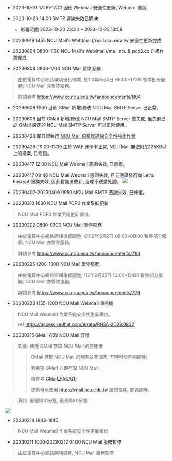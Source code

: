 - 2023-10-31 17:00-17:01 因應 Webmail 安全性更新, Webmail 重啟

- 2023-10-23 14:00 SMTP 連線失敗已解決
  - 影響時間 2023-10-20 23:34 ~ 2023-10-23 13:58

- 20230919 1455 NCU Mail's Web(mail)/mail.ncu.edu.tw 安全性更新完成

- 20230804 0800-1100 NCU Mail's Web(mail)/mail.ncu & pop3.cc 升級作業完成

- 20230804 0800-1700 NCU Mail 暫停服務
> 由於電算中心網路環境優化作業, 於112年8月4日 08:00~17:00 暫停部分服務; NCU Mail 亦暫停服務。
> 
> 詳請參考 https://www.cc.ncu.edu.tw/announcements/804

- 20230608 1900 目前 GMail 新增/修改 NCU Mail SMTP Server 已正常。

- 20230608 目前 GMail 新增/修改 NCU Mail SMTP Server 會失敗, 但先前已於 GMail 設定的 NCU Mail SMTP Server 可以正常使用。

- 20230428 即日起執行 [NCU Mail 伺服器連線安全性強化作業](https://github1.cc.ncu.edu.tw/center31/ncumail/-/wikis/NCU-Mail-Secure-Connection)

- 20230428 09:00-11:30 由於 WAF 運作不正常, NCU Mail 無法附加125KB以上的檔案, 已修復。
 
- 20230417 12:00 NCU Mail Webmail 憑證失效, 已修復。

- 20230417 09:46 NCU Mail Webmail 憑證失效, 目前憑證發行商 Let's Encrypt 服務失效, 因此暫無法更新, 造成不便請見諒。
![](https://in.ncu.edu.tw/center31/letsencrypt_outage_202304170944.png)

- 20230402-20230406 0950 NCU Mail SMTP 憑證失效, 已修復。
 
- 20230310 1630 NCU Mail POP3 作業系統更新
> NCU Mail POP3 作業系統更新重啟。

- 20230302 0800-0900 NCU Mail 暫停服務
> 由於電算中心網路架構後續調整, 於112年3月2日 08:00~09:00 暫停部分服務; NCU Mail 亦暫停服務; 
> 
> 詳請參考 https://www.cc.ncu.edu.tw/announcements/783

- 20230225 1200-1300 NCU Mail 暫停服務
> 由於電算中心網路架構後續調整, 112年2月25日 12:00~13:00 暫停部分服務; NCU Mail 亦暫停服務; 
>
> 詳請參考 https://www.cc.ncu.edu.tw/announcements/779

- 20230223 1155-1200 NCU Mail Webmail 重開機
> NCU Mail Webmail 作業系統安全性更新重啟。
>
> ref https://access.redhat.com/errata/RHSA-2023:0832

- 20230215 GMail 存取 NCU Mail 好慢
> 對象: 使用 GMail 存取 NCU Mail 的使用者
>> GMail 存取 NCU Mail 的頻率並不固定, 有時可能不夠即時;
>>
>> 若希望 GMail 立即存取 NCU Mail, 
>>
>> 請參考 [GMail_FAQ/Q1](https://github1.cc.ncu.edu.tw/center31/ncumail/-/wikis/FAQ,-NCU-Mail-via-GMail);
>>
>> 您也可以使用 https://mail.ncu.edu.tw 讀取信件, 更為即時。

>真相: 最短隔41分鐘, 最長隔60分鐘

![](https://in.ncu.edu.tw/center31/home/2023-02-15_174602.png)

- 20230214 1843-1845
> NCU Mail Webmail 作業系統安全性更新重啟

- 20230211 1000-20230212 0400 NCU Mail 服務暫停
>由於電算中心網路架構調整, NCU Mail 服務暫停